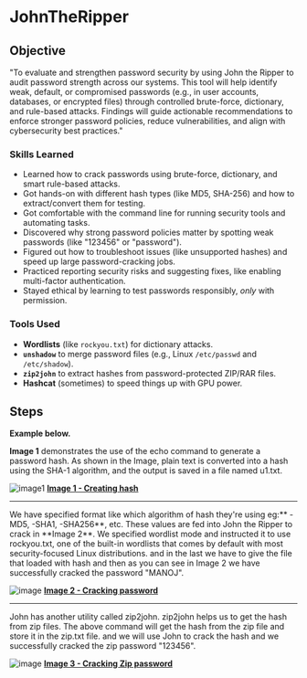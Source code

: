 # JohnTheRipper

## Objective

"To evaluate and strengthen password security by using John the Ripper to audit password strength across our systems. This tool will help identify weak, default, or compromised passwords (e.g., in user accounts, databases, or encrypted files) through controlled brute-force, dictionary, and rule-based attacks. Findings will guide actionable recommendations to enforce stronger password policies, reduce vulnerabilities, and align with cybersecurity best practices."

### Skills Learned

- Learned how to crack passwords using brute-force, dictionary, and smart rule-based attacks.  
- Got hands-on with different hash types (like MD5, SHA-256) and how to extract/convert them for testing.  
- Got comfortable with the command line for running security tools and automating tasks.  
- Discovered why strong password policies matter by spotting weak passwords (like "123456" or "password").  
- Figured out how to troubleshoot issues (like unsupported hashes) and speed up large password-cracking jobs.  
- Practiced reporting security risks and suggesting fixes, like enabling multi-factor authentication.  
- Stayed ethical by learning to test passwords responsibly, *only* with permission.  

### Tools Used
 
- **Wordlists** (like `rockyou.txt`) for dictionary attacks.  
- **`unshadow`** to merge password files (e.g., Linux `/etc/passwd` and `/etc/shadow`).  
- **`zip2john`** to extract hashes from password-protected ZIP/RAR files.  
- **Hashcat** (sometimes) to speed things up with GPU power.  

## Steps

**Example below.**

**Image 1** demonstrates the use of the echo command to generate a password hash. As shown in the Image, plain text is converted into a hash using the SHA-1 algorithm, and the output is saved in a file named u1.txt.


![image1](https://github.com/user-attachments/assets/4791a922-5058-49aa-90f8-71fba57b189b)
<ins>****Image 1 - Creating hash****</ins>
<hr>
We have specified format like which algorithm of hash they're using eg:** -MD5, -SHA1, -SHA256**, etc. These values are fed into John the Ripper to crack in **Image 2**. We specified wordlist mode and instructed it to use rockyou.txt, one of the built-in wordlists that comes by default with most security-focused Linux distributions. and in the last we have to give the file that loaded with hash and then as you can see in Image 2 we have successfully cracked the password "MANOJ".


![image](https://github.com/user-attachments/assets/49928181-8ba0-4f8d-9a1c-b7b4b1a951ac)
<ins>****Image 2 - Cracking password****</ins>
<hr>
John has another utility called zip2john. zip2john helps us to get the hash from zip files. The above command will get the hash from the zip file and store it in the zip.txt file. and we will use John to crack the hash and we successfully cracked the zip password "123456".


![image](https://github.com/user-attachments/assets/e26dae03-9ed9-49de-916a-2ca18d7e1865)
<ins>****Image 3 - Cracking Zip password****</ins>







